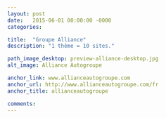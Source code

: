 ```yaml
---
layout: post
date:   2015-06-01 00:00:00 -0000
categories:

title:  "Groupe Alliance"
description: "1 thème = 10 sites."

path_image_desktop: preview-alliance-desktop.jpg
alt_image: Alliance Autogroupe

anchor_link: www.allianceautogroupe.com
anchor_url: http://www.allianceautogroupe.com/fr
anchor_title: allianceautogroupe

comments:
---
```

